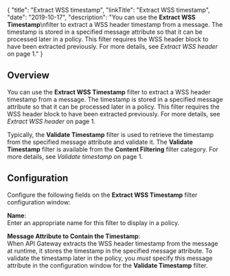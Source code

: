 {
"title": "Extract WSS timestamp",
"linkTitle": "Extract WSS timestamp",
"date": "2019-10-17",
"description": "You can use the **Extract WSS Timestamp**\\nfilter to extract a WSS header timestamp from a message. The timestamp is stored in a specified message attribute so that it can be processed later in a policy. This filter requires the WSS header block to have been extracted previously. For more details, see *Extract WSS header* on page 1."
}
﻿
<div id="p_attributes_extract_timestamp_over">

Overview
--------

You can use the **Extract WSS Timestamp**
filter to extract a WSS header timestamp from a message. The timestamp is stored in a specified message attribute so that it can be processed later in a policy. This filter requires the WSS header block to have been extracted previously. For more details, see *Extract WSS header* on page 1.

Typically, the **Validate Timestamp**
filter is used to retrieve the timestamp from the specified message attribute and validate it. The **Validate Timestamp**
filter is available from the **Content Filtering**
filter category. For more details, see *Validate timestamp* on page 1.

</div>

<div id="p_attributes_extract_timestamp_conf">

Configuration
-------------

Configure the following fields on the **Extract WSS Timestamp**
filter configuration window:

**Name**:\
Enter an appropriate name for this filter to display in a policy.

**Message Attribute to Contain the Timestamp**:\
When API Gateway extracts the WSS header timestamp from the message at runtime, it stores the timestamp in the specified message attribute. To validate the timestamp later in the policy, you *must*
specify this message attribute in the configuration window for the **Validate Timestamp**
filter.

</div>
